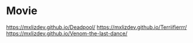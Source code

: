 # Movie
https://mxlizdev.github.io/Deadpool/
https://mxlizdev.github.io/Terriifierrr/
https://mxlizdev.github.io/Venom-the-last-dance/
